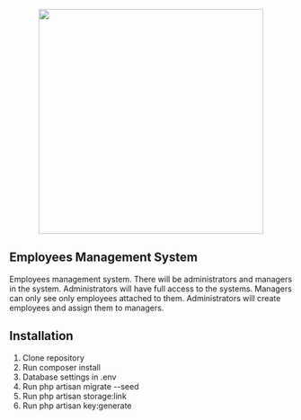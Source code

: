 <p align="center"><img src="https://res.cloudinary.com/dtfbvvkyp/image/upload/v1566331377/laravel-logolockup-cmyk-red.svg" width="400"></p>


## Employees Management System

Employees management system. There will be administrators and managers in the system.
Administrators will have full access
to the systems. Managers can only see only employees attached to them.
Administrators will create employees and assign them to managers.

## Installation

1) Clone repository
2) Run composer install
3) Database settings in .env
4) Run php artisan migrate --seed
5) Run php artisan storage:link
6) Run php artisan key:generate
